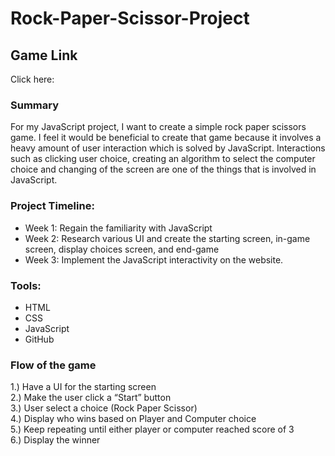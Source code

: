 # Rock-Paper-Scissor-Project

## Game Link
Click here: 

### Summary
For my JavaScript project, I want to create a simple rock paper scissors game. I feel it would
be beneficial to create that game because it involves a heavy amount of user interaction
which is solved by JavaScript. Interactions such as clicking user choice, creating an algorithm
to select the computer choice and changing of the screen are one of the things that is
involved in JavaScript.

### Project Timeline:
* Week 1: Regain the familiarity with JavaScript
* Week 2: Research various UI and create the starting screen, in-game screen, display
choices screen, and end-game
* Week 3: Implement the JavaScript interactivity on the website.

### Tools:
* HTML
* CSS
* JavaScript
* GitHub

### Flow of the game
1.) Have a UI for the starting screen <br>
2.) Make the user click a “Start” button <br>
3.) User select a choice (Rock Paper Scissor) <br>
4.) Display who wins based on Player and Computer choice <br>
5.) Keep repeating until either player or computer reached score of 3 <br>
6.) Display the winner

